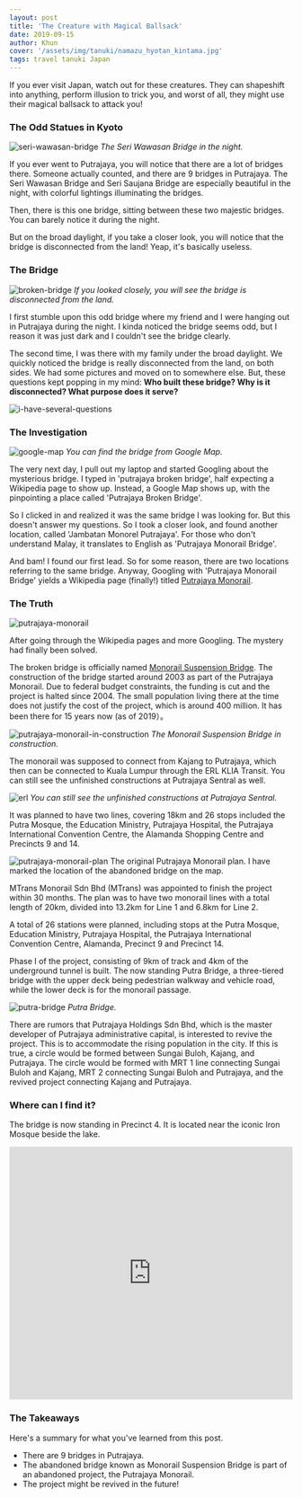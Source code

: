 ```yaml
---
layout: post
title: 'The Creature with Magical Ballsack'
date: 2019-09-15
author: Khun
cover: '/assets/img/tanuki/namazu_hyotan_kintama.jpg'
tags: travel tanuki Japan
---
```


If you ever visit Japan, watch out for these creatures. They can shapeshift into anything, perform illusion to trick you, and worst of all, they might use their magical ballsack to attack you!

### The Odd Statues in Kyoto
![seri-wawasan-bridge](/assets/img/putrajaya-bridge/wawasan-bridge.jpg)
*The Seri Wawasan Bridge in the night.*

If you ever went to Putrajaya, you will notice that there are a lot of bridges there. Someone actually counted, and there are 9 bridges in Putrajaya. The Seri Wawasan Bridge and Seri Saujana Bridge are especially beautiful in the night, with colorful lightings illuminating the bridges.

Then, there is this one bridge, sitting between these two majestic bridges. You can barely notice it during the night.

But on the broad daylight, if you take a closer look, you will notice that the bridge is disconnected from the land! Yeap, it's basically useless.

### The Bridge
![broken-bridge](/assets/img/putrajaya-bridge/putrajaya-monorail-large.jpg)
*If you looked closely, you will see the bridge is disconnected from the land.*

I first stumble upon this odd bridge where my friend and I were hanging out in Putrajaya during the night. I kinda noticed the bridge seems odd, but I reason it was just dark and I couldn't see the bridge clearly.

The second time, I was there with my family under the broad daylight. We quickly noticed the bridge is really disconnected from the land, on both sides. We had some pictures and moved on to somewhere else. But, these questions kept popping in my mind: **Who built these bridge? Why is it disconnected? What purpose does it serve?**

![i-have-several-questions](https://i.kym-cdn.com/photos/images/facebook/001/291/420/65c.jpg)

### The Investigation
![google-map](/assets/img/putrajaya-bridge/google-map.png)
*You can find the bridge from Google Map.*

The very next day, I pull out my laptop and started Googling about the mysterious bridge. I typed in 'putrajaya broken bridge', half expecting a Wikipedia page to show up. Instead, a Google Map shows up, with the pinpointing a place called 'Putrajaya Broken Bridge'. 

So I clicked in and realized it was the same bridge I was looking for. But this doesn't answer my questions. So I took a closer look, and found another location, called 'Jambatan Monorel Putrajaya'. For those who don't understand Malay, it translates to English as  'Putrajaya Monorail  Bridge'.

And bam! I found our first lead. So for some reason, there are two locations referring to the same bridge. Anyway, Googling with 'Putrajaya Monorail  Bridge' yields a Wikipedia page (finally!) titled <a href="https://en.wikipedia.org/wiki/Putrajaya_Monorail" target="_blank">Putrajaya Monorail</a>.


### The Truth
![putrajaya-monorail](/assets/img/putrajaya-bridge/putrajaya-monorail.jpg)

After going through the Wikipedia pages and more Googling. The mystery had finally been solved.

The broken bridge is officially named <a href="https://en.wikipedia.org/wiki/Monorail_Suspension_Bridge" target="_blank">Monorail Suspension Bridge</a>. The construction of the bridge started around 2003 as part of the Putrajaya Monorail. Due to federal budget constraints, the funding is cut and the project is halted since 2004. The small population living there at the time does not justify the cost of the project, which is around 400 million. It has been there for 15 years now (as of 2019）。

![putrajaya-monorail-in-construction](/assets/img/putrajaya-bridge/putrajaya-monorail-in-construction.jpeg)
*The Monorail Suspension Bridge in construction.*

The monorail was supposed to connect from Kajang to Putrajaya, which then can be connected to Kuala Lumpur through the ERL KLIA Transit. You can still see the unfinished constructions at Putrajaya Sentral as well.

![erl](/assets/img/putrajaya-bridge/erl.jpg)
*You can still see the unfinished constructions at Putrajaya Sentral.*

It was planned to have two lines, covering 18km and 26 stops included the Putra Mosque, the Education Ministry, Putrajaya Hospital, the Putrajaya International Convention Centre, the Alamanda Shopping Centre and Precincts 9 and 14. 

![putrajaya-monorail-plan](/assets/img/putrajaya-bridge/putrajaya-monorail-plan-marked.jpg)
The original Putrajaya Monorail plan. I have marked the location of the abandoned bridge on the map.

MTrans Monorail Sdn Bhd (MTrans) was appointed to finish the project within 30 months. The plan was to have two monorail lines with a total length of 20km, divided into 13.2km for Line 1 and 6.8km for Line 2.

A total of 26 stations were planned, including stops at the Putra Mosque, Education Ministry, Putrajaya Hospital, the Putrajaya International Convention Centre, Alamanda, Precinct 9 and Precinct 14. 

Phase I of the project, consisting of  9km of track and 4km of the underground tunnel is built. The now standing Putra Bridge, a three-tiered bridge with the upper deck being pedestrian walkway and vehicle road, while the lower deck is for the monorail passage.

![putra-bridge](/assets/img/putrajaya-bridge/putra-bridge.jpg)
*Putra Bridge.*

There are rumors that Putrajaya Holdings Sdn Bhd, which is the master developer of Putrajaya administrative capital, is interested to revive the project. This is to accommodate the rising population in the city. If this is true, a circle would be formed between Sungai Buloh, Kajang, and Putrajaya. The circle would be formed with MRT 1 line connecting Sungai Buloh and Kajang, MRT 2 connecting  Sungai Buloh and Putrajaya, and the revived project connecting Kajang and Putrajaya.

### Where can I find it?
The bridge is now standing in Precinct 4. It is located near the iconic Iron Mosque beside the lake.

<iframe src="https://www.google.com/maps/embed?pb=!1m18!1m12!1m3!1d5072.81851212752!2d101.67634737857014!3d2.915719599792306!2m3!1f0!2f0!3f0!3m2!1i1024!2i768!4f13.1!3m3!1m2!1s0x0%3A0x9a82de88010b893d!2sPutrajaya%20Broken%20Bridge!5e1!3m2!1sen!2smy!4v1566744224243!5m2!1sen!2smy" width="100%" height="450" frameborder="0" style="border:0;" allowfullscreen=""></iframe>

### The Takeaways
Here's a summary for what you've learned from this post.

 - There are 9 bridges in Putrajaya.
 - The abandoned bridge known as Monorail Suspension Bridge is part of an abandoned project, the Putrajaya Monorail.
 - The project might be revived in the future!
